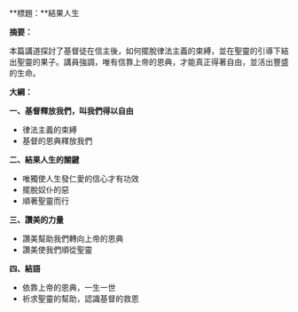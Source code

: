 **標題：**結果人生

**摘要：**

本篇講道探討了基督徒在信主後，如何擺脫律法主義的束縛，並在聖靈的引導下結出聖靈的果子。講員強調，唯有信靠上帝的恩典，才能真正得著自由，並活出豐盛的生命。

**大綱：**

**一、基督釋放我們，叫我們得以自由**
* 律法主義的束縛
* 基督的恩典釋放我們

**二、結果人生的關鍵**
* 唯獨使人生發仁愛的信心才有功效
* 擺脫奴仆的惡
* 順著聖靈而行

**三、讚美的力量**
* 讚美幫助我們轉向上帝的恩典
* 讚美使我們順從聖靈

**四、結語**
* 依靠上帝的恩典，一生一世
* 祈求聖靈的幫助，認識基督的救恩